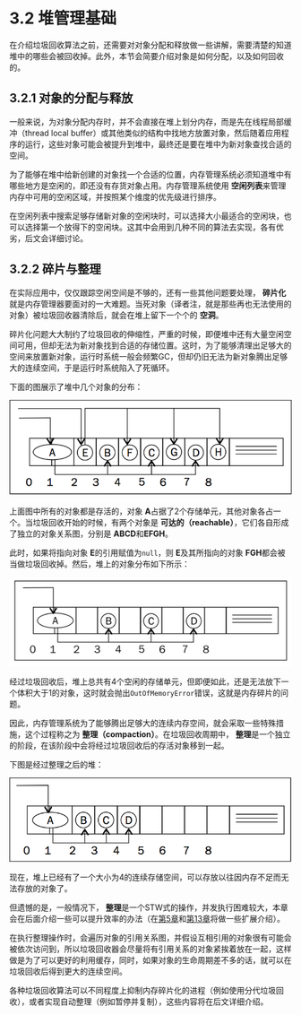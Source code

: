 <a name="3.2"></a>
# 3.2 堆管理基础

在介绍垃圾回收算法之前，还需要对对象分配和释放做一些讲解，需要清楚的知道堆中的哪些会被回收掉。此外，本节会简要介绍对象是如何分配，以及如何回收的。

<a name="3.2.1"></a>
## 3.2.1 对象的分配与释放

一般来说，为对象分配内存时，并不会直接在堆上划分内存，而是先在线程局部缓冲（thread local buffer）或其他类似的结构中找地方放置对象，然后随着应用程序的运行，这些对象可能会被提升到堆中，最终还是要在堆中为新对象查找合适的空间。

为了能够在堆中给新创建的对象找一个合适的位置，内存管理系统必须知道堆中有哪些地方是空闲的，即还没有存货对象占用。内存管理系统使用 **空闲列表**来管理内存中可用的空闲区域，并按照某个维度的优先级进行排序。

在空闲列表中搜索足够存储新对象的空闲块时，可以选择大小最适合的空闲块，也可以选择第一个放得下的空闲块。这其中会用到几种不同的算法去实现，各有优劣，后文会详细讨论。

<a name="3.2.2"></a>
## 3.2.2 碎片与整理

在实际应用中，仅仅跟踪空闲空间是不够的，还有一些其他问题要处理， **碎片化**就是内存管理器要面对的一大难题。当死对象（译者注，就是那些再也无法使用的对象）被垃圾回收器清除后，就会在堆上留下一个个的 **空洞**。

碎片化问题大大制约了垃圾回收的伸缩性，严重的时候，即便堆中还有大量空闲空间可用，但却无法为新对象找到合适的存储位置。这时，为了能够清理出足够大的空间来放置新对象，运行时系统一般会频繁GC，但却仍旧无法为新对象腾出足够大的连续空间，于是运行时系统陷入了死循环。

下面的图展示了堆中几个对象的分布：

![Figure 3-1 "Objects in heap"][1]

上面图中所有的对象都是存活的，对象 **A**占据了2个存储单元，其他对象各占一个。当垃圾回收开始的时候，有两个对象是 **可达的（reachable）**，它们各自形成了独立的对象关系图，分别是 **ABCD**和**EFGH**。

此时，如果将指向对象 **E**的引用赋值为`null`，则 **E**及其所指向的对象 **FGH**都会被当做垃圾回收掉。然后，堆上的对象分布如下所示：

![Figure 3-2 "Objects in heap"][2]

经过垃圾回收后，堆上总共有4个空闲的存储单元，但即便如此，还是无法放下一个体积大于1的对象，这时就会抛出`OutOfMemoryError`错误，这就是内存碎片的问题。

因此，内存管理系统为了能够腾出足够大的连续内存空间，就会采取一些特殊措施，这个过程称之为 **整理（compaction）**。在垃圾回收周期中， **整理**是一个独立的阶段，在该阶段中会将经过垃圾回收后的存活对象移到一起。

下图是经过整理之后的堆：

![Figure 3-3 "Objects in heap"][3]

现在，堆上已经有了一个大小为4的连续存储空间，可以存放以往因内存不足而无法存放的对象了。

但遗憾的是，一般情况下， **整理**是一个STW式的操作，并发执行困难较大，本章会在后面介绍一些可以提升效率的办法（在[第5章][4]和[第13章][5]将做一些扩展介绍）。

在执行整理操作时，会遍历对象的引用关系图，并假设互相引用的对象很有可能会被依次访问到，所以垃圾回收器会尽量将有引用关系的对象紧挨着放在一起，这样做是为了可以更好的利用缓存，同时，如果对象的生命周期差不多的话，就可以在垃圾回收后得到更大的连续空间。

各种垃圾回收算法可以不同程度上抑制内存碎片化的进程（例如使用分代垃圾回收），或者实现自动整理（例如暂停并复制），这些内容将在后文详细介绍。






[1]:    ../images/3-1.jpg
[2]:    ../images/3-2.jpg
[3]:    ../images/3-3.jpg
[4]:    ../chap5/5.md#5
[5]:    ../chap13/13.md#13

